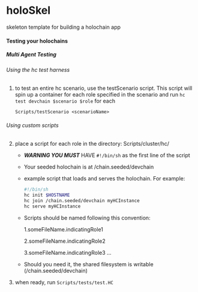# holoSkel
skeleton template for building a holochain app

#### Testing your holochains
##### Multi Agent Testing
###### Using the hc test harness
1. to test an entire hc scenario, use the testScenario script. This script will spin up a container for each role specified in the scenario and run `hc test devchain $scenario $role` for each
   
   `Scripts/testScenario <scenarioName>`
###### Using custom scripts
2. place a script for each role in the directory: Scripts/cluster/hc/
    * ***WARNING YOU MUST*** HAVE `#!/bin/sh` as the first line of the script
    * Your seeded holochain is at /chain.seeded/devchain
    * example script that loads and serves the holochain. For example:
        ```bash
        #!/bin/sh
        hc init $HOSTNAME
        hc join /chain.seeded/devchain myHCInstance
        hc serve myHCInstance
        ```
    * Scripts should be named following this convention:
    
      1.someFileName.indicatingRole1
      
      2.someFileName.indicatingRole2
      
      3.someFileName.indicatingRole3
      ...
      
    * Should you need it, the shared filesystem is writable (/chain.seeded/devchain)
      
3. when ready, run `Scripts/tests/test.HC`

